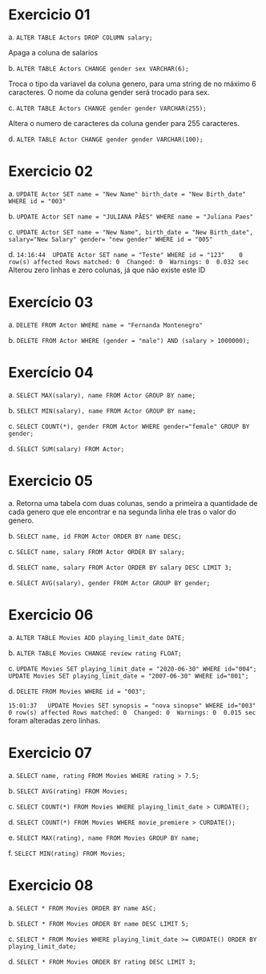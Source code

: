 # Exercicio 01

a.
`ALTER TABLE Actors DROP COLUMN salary;`

Apaga a coluna de salarios

b.
`ALTER TABLE Actors CHANGE gender sex VARCHAR(6);`

Troca o tipo da variavel da coluna genero, para uma string de no máximo 6 caracteres. O nome da coluna gender será trocado para sex.

c. 
`ALTER TABLE Actors CHANGE gender gender VARCHAR(255);`

Altera o numero de caracteres da coluna gender para 255 caracteres.

d.
`ALTER TABLE Actor CHANGE gender gender VARCHAR(100);`

# Exercicio 02

a.
`UPDATE Actor SET name = "New Name" birth_date = "New Birth_date" WHERE id = "003"`

b.
`UPDATE Actor SET name = "JULIANA PÃES" WHERE name = "Juliana Paes"`

c.
`UPDATE Actor SET name = "New Name", birth_date = "New Birth_date", salary="New Salary" gender= "new gender" WHERE id = "005"`

d.
` 14:16:44	UPDATE Actor SET name = "Teste" WHERE id = "123"	0 row(s) affected Rows matched: 0  Changed: 0  Warnings: 0	0.032 sec
`
Alterou zero linhas e zero colunas, já que não existe este ID

# Exercício 03

a.
`DELETE FROM Actor WHERE name = "Fernanda Montenegro"`

b.
`DELETE FROM Actor WHERE (gender = "male") AND (salary > 1000000);`

# Exercício 04

a.
`SELECT MAX(salary), name FROM Actor GROUP BY name;`

b.
`SELECT MIN(salary), name FROM Actor GROUP BY name;`

c.
`SELECT COUNT(*), gender FROM Actor WHERE gender="female" GROUP BY gender;`

d.
`SELECT SUM(salary) FROM Actor;`

# Exercicio 05

a.
Retorna uma tabela com duas colunas, sendo a primeira a quantidade de cada genero que ele encontrar e na segunda linha ele tras o valor do genero.

b.
`SELECT name, id FROM Actor ORDER BY name DESC;`

c.
`SELECT name, salary FROM Actor ORDER BY salary;`

d.
`SELECT name, salary FROM Actor ORDER BY salary DESC LIMIT 3;`

e.
`SELECT AVG(salary), gender FROM Actor GROUP BY gender;`

# Exercicio 06

a.
`ALTER TABLE Movies ADD playing_limit_date DATE;`

b.
`ALTER TABLE Movies CHANGE review rating FLOAT;`

c.
`UPDATE Movies SET playing_limit_date = "2020-06-30" WHERE id="004";`
`UPDATE Movies SET playing_limit_date = "2007-06-30" WHERE id="001";`

d.
`DELETE FROM Movies WHERE id = "003";`

`15:01:37	UPDATE Movies SET synopsis = "nova sinopse" WHERE id="003"	0 row(s) affected Rows matched: 0  Changed: 0  Warnings: 0	0.015 sec
`
foram alteradas zero linhas.

# Exercicio 07

a.
`SELECT name, rating FROM Movies WHERE rating > 7.5;`

b.
`SELECT AVG(rating) FROM Movies;`

c.
`SELECT COUNT(*) FROM Movies WHERE playing_limit_date > CURDATE();`

d.
`SELECT COUNT(*) FROM Movies WHERE movie_premiere > CURDATE();`

e.
`SELECT MAX(rating), name FROM Movies GROUP BY name;`

f.
`SELECT MIN(rating) FROM Movies;`

# Exercicio 08

a.
`SELECT * FROM Movies ORDER BY name ASC;`

b.
`SELECT * FROM Movies ORDER BY name DESC LIMIT 5;`

c.
`SELECT * FROM Movies WHERE playing_limit_date >= CURDATE() ORDER BY playing_limit_date;`

d.
`SELECT * FROM Movies ORDER BY rating DESC LIMIT 3;`
